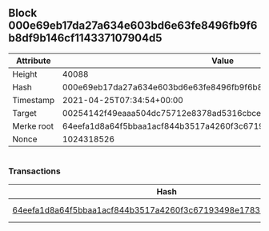 ## Block 000e69eb17da27a634e603bd6e63fe8496fb9f6b8df9b146cf114337107904d5

Attribute | Value
--- | ---
Height | 40088
Hash | 000e69eb17da27a634e603bd6e63fe8496fb9f6b8df9b146cf114337107904d5
Timestamp | 2021-04-25T07:34:54+00:00
Target | 00254142f49eaaa504dc75712e8378ad5316cbcead634704b3734b6271167cc4
Merke root | 64eefa1d8a64f5bbaa1acf844b3517a4260f3c67193498e178390d7d4f398cfa
Nonce | 1024318526

```

```

### Transactions

Hash | Amount
--- | ---
[64eefa1d8a64f5bbaa1acf844b3517a4260f3c67193498e178390d7d4f398cfa](64eefa1d8a64f5bbaa1acf844b3517a4260f3c67193498e178390d7d4f398cfa.md) | 10.00000000 SKEPTI 

